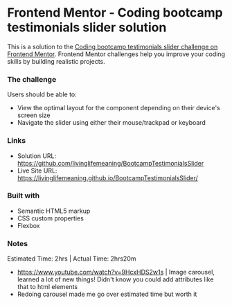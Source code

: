 # Frontend Mentor - Coding bootcamp testimonials slider solution

This is a solution to the [Coding bootcamp testimonials slider challenge on Frontend Mentor](https://www.frontendmentor.io/challenges/coding-bootcamp-testimonials-slider-4FNyLA8JL). Frontend Mentor challenges help you improve your coding skills by building realistic projects. 


### The challenge

Users should be able to:

- View the optimal layout for the component depending on their device's screen size
- Navigate the slider using either their mouse/trackpad or keyboard

### Links

- Solution URL: https://github.com/livinglifemeaning/BootcampTestimonialsSlider
- Live Site URL: https://livinglifemeaning.github.io/BootcampTestimonialsSlider/


### Built with

- Semantic HTML5 markup
- CSS custom properties
- Flexbox

### Notes
Estimated Time: 2hrs | Actual Time: 2hrs20m 

- https://www.youtube.com/watch?v=9HcxHDS2w1s | Image carousel, learned a lot of new things! Didn't know you could add attributes like that to html elements
- Redoing carousel made me go over estimated time but worth it 